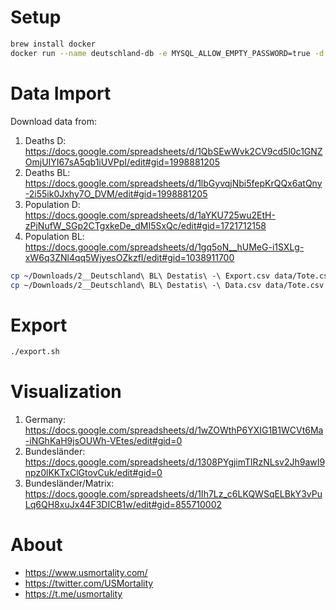 # Setup
```bash
brew install docker
docker run --name deutschland-db -e MYSQL_ALLOW_EMPTY_PASSWORD=true -d -p 3306:3306 mariadb:latest --secure-file-priv=""
```

# Data Import
Download data from:
1) Deaths D: https://docs.google.com/spreadsheets/d/1QbSEwWvk2CV9cd5l0c1GNZOmjUIYI67sA5qb1iUVPpI/edit#gid=1998881205
2) Deaths BL: https://docs.google.com/spreadsheets/d/1lbGyvqjNbi5fepKrQQx6atQny-2i55ik0Jxhy7O_DVM/edit#gid=1998881205
3) Population D: https://docs.google.com/spreadsheets/d/1aYKU725wu2EtH-zPjNufW_SGp2CTgxkeDe_dMI5SxQc/edit#gid=1721712158
4) Population BL: https://docs.google.com/spreadsheets/d/1gq5oN__hUMeG-i1SXLg-xW6q3ZNl4qq5WjyesOZkzfI/edit#gid=1038911700

```bash
cp ~/Downloads/2__Deutschland\ BL\ Destatis\ -\ Export.csv data/Tote.csv
cp ~/Downloads/2__Deutschland\ BL\ Destatis\ -\ Data.csv data/Tote.csv
```

# Export
```bash
./export.sh
```

# Visualization
1) Germany: https://docs.google.com/spreadsheets/d/1wZOWthP6YXIG1B1WCVt6Ma-iNGhKaH9jsOUWh-VEtes/edit#gid=0
2) Bundesländer: https://docs.google.com/spreadsheets/d/1308PYgjimTlRzNLsv2Jh9awI9npz0lKKTxClGtovCuk/edit#gid=0
3) Bundesländer/Matrix: https://docs.google.com/spreadsheets/d/1Ih7Lz_c6LKQWSqELBkY3vPuLq6QH8xuJx44F3DICB1w/edit#gid=855710002

# About
- https://www.usmortality.com/
- https://twitter.com/USMortality
- https://t.me/usmortality
